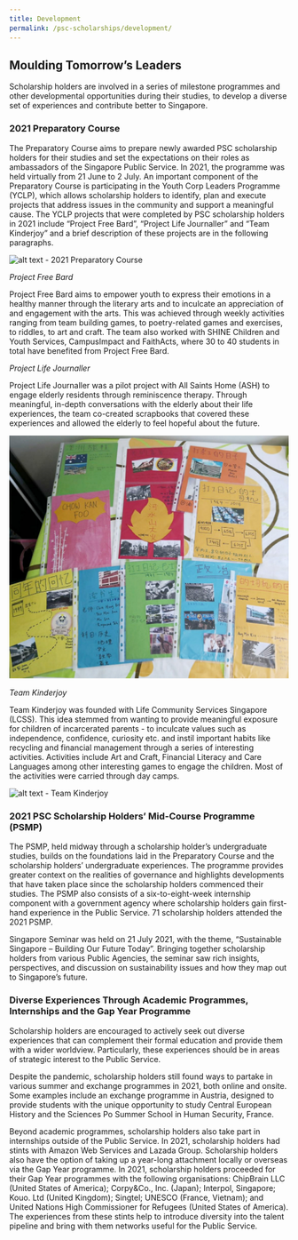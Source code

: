 ```yaml
---
title: Development
permalink: /psc-scholarships/development/
---
```

## **Moulding Tomorrow’s Leaders**

Scholarship holders are involved in a series of milestone programmes and other developmental opportunities during their studies, to develop a diverse set of experiences and contribute better to Singapore. 

### **2021 Preparatory Course**

The Preparatory Course aims to prepare newly awarded PSC scholarship holders for their studies and set the expectations on their roles as ambassadors of the Singapore Public Service. In 2021, the programme was held virtually from 21 June to 2 July. An important component of the Preparatory Course is participating in the Youth Corp Leaders Programme (YCLP), which allows scholarship holders to identify, plan and execute projects that address issues in the community and support a meaningful cause. The YCLP projects that were completed by PSC scholarship holders in 2021 include “Project Free Bard”, “Project Life Journaller” and “Team Kinderjoy” and a brief description of these projects are in the following paragraphs. 

![alt text - 2021 Preparatory Course](/images/004.png)

*Project Free Bard*

Project Free Bard aims to empower youth to express their emotions in a healthy manner through the literary arts and to inculcate an appreciation of and engagement with the arts. This was achieved through weekly activities ranging from team building games, to poetry-related games and exercises, to riddles, to art and craft. The team also worked with SHINE Children and Youth Services, CampusImpact and FaithActs, where 30 to 40 students in total have benefited from Project Free Bard.

*Project Life Journaller*

Project Life Journaller was a pilot project with All Saints Home (ASH) to engage elderly residents through reminiscence therapy. Through meaningful, in-depth conversations with the elderly about their life experiences, the team co-created scrapbooks that covered these experiences and allowed the elderly to feel hopeful about the future.

![alt text - Project Life Journaller](/images/005.jpg)

*Team Kinderjoy*

Team Kinderjoy was founded with Life Community Services Singapore (LCSS). This idea stemmed from wanting to provide meaningful exposure for children of incarcerated parents - to inculcate values such as independence, confidence, curiosity etc. and instil important habits like recycling and financial management through a series of interesting activities. Activities include Art and Craft, Financial Literacy and Care Languages among other interesting games to engage the children. Most of the activities were carried through day camps.

![alt text - Team Kinderjoy](/images/006.jpg)


### **2021 PSC Scholarship Holders’ Mid-Course Programme (PSMP)**

The PSMP, held midway through a scholarship holder’s undergraduate studies, builds on the foundations laid in the Preparatory Course and the scholarship holders’ undergraduate experiences. The programme provides greater context on the realities of governance and highlights developments that have taken place since the scholarship holders commenced their studies. The PSMP also consists of a six-to-eight-week internship component with a government agency where scholarship holders gain first-hand experience in the Public Service. 71 scholarship holders attended the 2021 PSMP.

Singapore Seminar was held on 21 July 2021, with the theme, “Sustainable Singapore – Building Our Future Today”. Bringing together scholarship holders from various Public Agencies, the seminar saw rich insights, perspectives, and discussion on sustainability issues and how they map out to Singapore’s future. 

### **Diverse Experiences Through Academic Programmes, Internships and the Gap Year Programme**

Scholarship holders are encouraged to actively seek out diverse experiences that can complement their formal education and provide them with a wider worldview. Particularly, these experiences should be in areas of strategic interest to the Public Service.

Despite the pandemic, scholarship holders still found ways to partake in various summer and exchange programmes in 2021, both online and onsite. Some examples include an exchange programme in Austria, designed to provide students with the unique opportunity to study Central European History and the Sciences Po Summer School in Human Security, France.

Beyond academic programmes, scholarship holders also take part in internships outside of the Public Service. In 2021, scholarship holders had stints with Amazon Web Services and Lazada Group. Scholarship holders also have the option of taking up a year-long attachment locally or overseas via the Gap Year programme. In 2021, scholarship holders proceeded for their Gap Year programmes with the following organisations: ChipBrain LLC (United States of America); Corpy&Co., Inc. (Japan); Interpol, Singapore; Kouo. Ltd (United Kingdom); Singtel; UNESCO (France, Vietnam); and United Nations High Commissioner for Refugees (United States of America). The experiences from these stints help to introduce diversity into the talent pipeline and bring with them networks useful for the Public Service.
